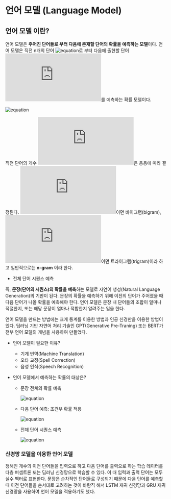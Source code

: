 # 언어 모델 (Language Model)

## 언어 모델 이란?

언어 모델은 **주어진 단어들로 부터 다음에 존재할 단어의 확률을 예측하는 모델**이다. 
언어 모델은 직전 n개의 단어 
![equation](http://latex.codecogs.com/gif.latex?w_{t-n},...,w_{t-2},w_{t-1})로 부터 다음에 출현할 단어 
![equation](http://latex.codecogs.com/gif.latex?w_i)를 예측하는 확률 모델이다. 

![equation](http://latex.codecogs.com/gif.latex?P(w_t|w_{t-1},w_{t-2},..,w_{t-n}))

직전 단어의 개수 ![equation](http://latex.codecogs.com/gif.latex?n)은 응용에 따라 결정된다.
![equation](http://latex.codecogs.com/gif.latex?n=1)이면 바이그램(bigram),
![equation](http://latex.codecogs.com/gif.latex?n=2)이면 트라이그램(trigram)이라 하고
일반적으로는 **n-gram** 이라 한다. 



  - 전체 단어 시퀀스 예측

즉, **문장(단어의 시퀀스)의 확률을 예측**하는 모델로 자연어 생성(Natural Language Generation)의 기반이 된다. 
문장의 확률을 예측하기 위해 이전의 단어가 주어졌을 때 다음 단어가 나올 확률을 예측해야 한다. 
언어 모델은 문장 내 단어들의 조합이 얼마나 적절한지, 또는 해당 문장이 얼마나 적합한지 알려주는 일을 한다. 

언어 모델을 만드는 방법에는 크게 통계를 이용한 방법과 인공 신경만을 이용한 방법이 있다. 
딥러닝 기반 자연어 처리 기술인 GPT(Generative Pre-Traning) 또는 BERT가 전부 언어 모델의 개념을 사용하여 만들었다. 

* 언어 모델이 필요한 이유?
  - 기계 번역(Machine Translation)
  - 오타 교정(Spell Correction)
  - 음성 인식(Speech Recognition)

* 언어 모델에서 예측하는 확률의 대상은?
  - 문장 전쳬의 확률 예측
  
    ![equation](http://latex.codecogs.com/gif.latex?P(W)=P(w_1,w_2,w_3,w_4,...,w_n)=\Pi_{n=1}^nP(w_i))  
  - 다음 단어 예측: 조건부 확률 적용
   
    ![equation](http://latex.codecogs.com/gif.latex?P(w_n|w_1,w_2,..,w_{n-1}))
  - 전체 단어 시퀀스 예측
  
    ![equation](http://latex.codecogs.com/gif.latex?P(W)=P(w_1,w_2,w_3,w_4,...,w_n)=\Pi_{n=1}^nP(w_n|w_1,w_2,..,w_{n-1}))


### 신경망 모델을 이용한 언어 모델

정해진 개수의 이전 단어들을 입력으로 하고 다음 단어를 출력으로 하는 학습 데이터를 다층 퍼셉트론 또는 딥러닝 신경망으로 학습할 수 있다.
이 때 입력과 출력 단어는 모두 실수 벡터로 표현한다. 
문장은 순차적인 단어들로 구성되기 때문에 다음 단어를 예측할 때 이전 단어들을 순서대로 고려하는 것이 바람직 해서 LSTM 재귀 신경망과 GRU 재귀 신경망을 사용하여 언어 모델을 적용하기도 했다. 

 